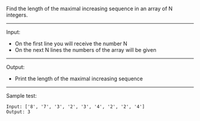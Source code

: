 Find the length of the maximal increasing sequence in an array of N integers.

---
Input:
- On the first line you will receive the number N
- On the next N lines the numbers of the array will be given

---
Output:
- Print the length of the maximal increasing sequence

---
Sample test:

    Input: ['8', '7', '3', '2', '3', '4', '2', '2', '4']
    Output: 3